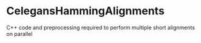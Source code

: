 # CelegansHammingAlignments
C++ code and preprocessing required to perform multiple short alignments on parallel

